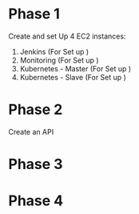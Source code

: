 # Phase 1
Create and set Up 4 EC2 instances:
1. Jenkins (For Set up )
2. Monitoring (For Set up ) 
3. Kubernetes - Master (For Set up )
4. Kubernetes - Slave (For Set up )
   
# Phase 2
Create an API 


# Phase 3
# Phase 4
